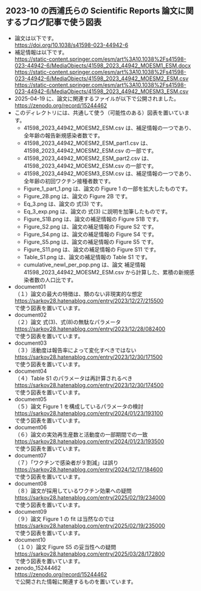 ## 2023-10 の西浦氏らの Scientific Reports 論文に関するブログ記事で使う図表
- 論文は以下です。<br>
  https://doi.org/10.1038/s41598-023-44942-6
- 補足情報は以下です。<br>
  https://static-content.springer.com/esm/art%3A10.1038%2Fs41598-023-44942-6/MediaObjects/41598_2023_44942_MOESM1_ESM.docx<br>
  https://static-content.springer.com/esm/art%3A10.1038%2Fs41598-023-44942-6/MediaObjects/41598_2023_44942_MOESM2_ESM.csv<br>
  https://static-content.springer.com/esm/art%3A10.1038%2Fs41598-023-44942-6/MediaObjects/41598_2023_44942_MOESM3_ESM.csv
- 2025-04-19 に、論文に関連するファイルが以下で公開されました。<br>
  https://zenodo.org/record/15244462
- このディレクトリには、共通して使う（可能性のある）図表を置いています。
  - 41598_2023_44942_MOESM2_ESM.csv は、補足情報の一つであり、全年齢の報告新規感染者数です。
  - 41598_2023_44942_MOESM2_ESM_part1.csv は、41598_2023_44942_MOESM2_ESM.csv の一部です。
  - 41598_2023_44942_MOESM2_ESM_part2.csv は、41598_2023_44942_MOESM2_ESM.csv の一部です。
  - 41598_2023_44942_MOESM3_ESM.csv は、補足情報の一つであり、全年齢の初回ワクチン接種者数です。
  - Figure_1_part_1.png は、論文の Figure 1 の一部を拡大したものです。
  - Figure_2B.png は、論文の Figure 2B です。
  - Eq_3.png は、論文の 式(3) です。
  - Eq_3_exp.png は、論文の 式(3) に説明を加筆したものです。
  - Figure_S1B.png は、論文の補足情報の Figure S1B です。
  - Figure_S2.png は、論文の補足情報の Figure S2 です。
  - Figure_S4.png は、論文の補足情報の Figure S4 です。
  - Figure_S5.png は、論文の補足情報の Figure S5 です。
  - Figure_S11.png は、論文の補足情報の Figure S11 です。
  - Table_S1.png は、論文の補足情報の Table S1 です。
  - cumulative_newI_per_pop.png は、論文 補足情報 41598_2023_44942_MOESM2_ESM.csv から計算した、累積の新規感染者数の人口比です。
- document01<br>
  （１）論文の最大の特徴は、類のない非現実的な想定<br>
  https://sarkov28.hatenablog.com/entry/2023/12/27/215500<br>
  で使う図表を置いています。
- document02<br>
  （２）論文 式(3)、式(8)の無駄なパラメータ<br>
  https://sarkov28.hatenablog.com/entry/2023/12/28/082400<br>
  で使う図表を置いています。
- document03<br>
  （３）活動度は報告率によって変化すべきではない<br>
  https://sarkov28.hatenablog.com/entry/2023/12/30/171500<br>
  で使う図表を置いています。
- document04<br>
  （４）Table S1 のパラメータは再計算されるべき<br>
  https://sarkov28.hatenablog.com/entry/2023/12/30/174500<br>
  で使う図表を置いています。
- document05<br>
  （５）論文 Figure 1 を構成しているパラメータの検討<br>
  https://sarkov28.hatenablog.com/entry/2024/01/23/193100<br>
  で使う図表を置いています。
- document06<br>
  （６）論文の実効再生産数と活動度の一部期間での一致<br>
  https://sarkov28.hatenablog.com/entry/2024/01/23/193500<br>
  で使う図表を置いています。
- document07<br>
  （７）「ワクチンで感染者が９割減」は誤り<br>
  https://sarkov28.hatenablog.com/entry/2024/12/17/184600<br>
  で使う図表を置いています。
- document08<br>
  （８）論文が採用しているワクチン効果への疑問<br>
  https://sarkov28.hatenablog.com/entry/2025/02/19/234000<br>
  で使う図表を置いています。
- document09<br>
  （９）論文 Figure 1 の fit は当然なのでは<br>
  https://sarkov28.hatenablog.com/entry/2025/02/19/235000<br>
  で使う図表を置いています。
- document10<br>
  （１０）論文 Figure S5 の妥当性への疑問<br>
  https://sarkov28.hatenablog.com/entry/2025/03/28/172800<br>
  で使う図表を置いています。
- zenodo_15244462<br>
  https://zenodo.org/record/15244462<br>
  で公開された情報に関連するものを置いています。

